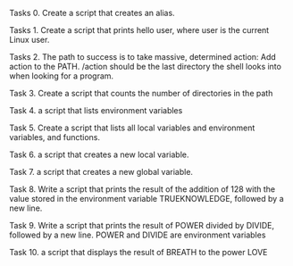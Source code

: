 Tasks 0. <o>   Create a script that creates an alias.

Tasks  1. Create a script that prints hello user, where user is the current Linux user.

Tasks  2. The path to success is to take massive, determined action: Add action to the PATH. /action should be the last directory the shell looks into when looking for a program.

Task 3.	Create a script that counts the number of directories in the path	

Task 4.	a script that lists environment variables

Task 5. Create a script that lists all local variables and environment variables, and functions.

Task 6. a script that creates a new local variable.

Task 7. a script that creates a new global variable.

Task 8.	Write a script that prints the result of the addition of 128 with the value stored in the environment variable TRUEKNOWLEDGE, followed by a new line.

Task 9.	Write a script that prints the result of POWER divided by DIVIDE, followed by a new line. POWER and DIVIDE are environment variables

Task 10. a script that displays the result of BREATH to the power LOVE

